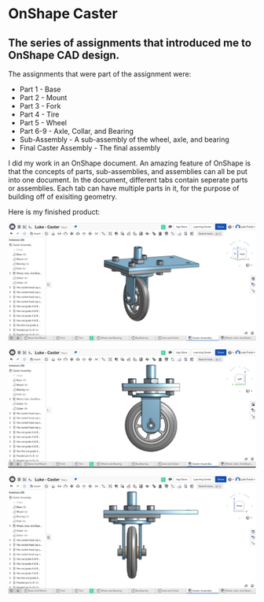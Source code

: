 # OnShape Caster
## The series of assignments that introduced me to OnShape CAD design. 

The assignments that were part of the assignment were:
* Part 1 - Base
* Part 2 - Mount 
* Part 3 - Fork 
* Part 4 - Tire
* Part 5 - Wheel 
* Part 6-9 - Axle, Collar, and Bearing
* Sub-Assembly - A sub-assembly of the wheel, axle, and bearing
* Final Caster Assembly - The final assembly 

I did my work in an OnShape document. An amazing feature of OnShape is that the concepts of parts, sub-assemblies, and assemblies can all be put into one document. In the document, different tabs contain seperate parts or assemblies. Each tab can have multiple parts in it, for the purpose of building off of exisiting geometry.

Here is my finished product:

![Caster-Sideways-Picture](Pictures/Luke-Engineering_III-Caster-Sideways_Picture.png)

![Caster-Side-Picture](Pictures/Luke-Engineering_III-Caster-Side_Picture.png)

![Caster-Front-Picture](Pictures/Luke-Engineering_III-Caster-Front_Picture.png)

